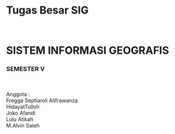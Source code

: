 # Tugas Besar SIG
</br>
<H1>SISTEM INFORMASI GEOGRAFIS</H1>
  <H3>SEMESTER V</H3>
</br>
</br>
Anggota : </br>
Fregga Septiaroli Alifrawanza</br>
HidayatTulloh</br>
Joko Afandi</br>
Lulu Atikah</br>
M.Alvin Saleh</br>

